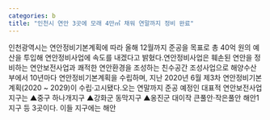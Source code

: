 ```yaml
---
categories: b
title: "인천시 연안 3곳에 모래 4만㎥ 채워 연말까지 정비 완료"
---
```

인천광역시는 연안정비기본계획에 따라 올해 12월까지 준공을 목표로 총 40억 원의 예산을 투입해 연안정비사업에 속도를 내겠다고 밝혔다.연안정비사업은 훼손된 연안을 정비하는 연안보전사업과 쾌적한 연안환경을 조성하는 친수공간 조성사업으로 해양수산부에서 10년마다 연안정비기본계획을 수립하며, 지난 2020년 6월 제3차 연안정비기본계획(2020 ~ 2029)이 수립‧고시됐다.오는 연말까지 준공 예정인 대표적 연안보전사업 지구는 ▲중구 하나개지구 ▲강화군 동막지구 ▲옹진군 대이작 큰풀안·작은풀안 해안1지구 등 3곳이다. 이들 지구에는 해안